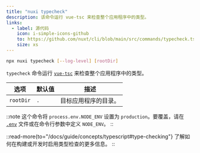 ```yaml
---
title: "nuxi typecheck"
description: 该命令运行 vue-tsc 来检查整个应用程序中的类型。
links:
  - label: 源代码
    icon: i-simple-icons-github
    to: https://github.com/nuxt/cli/blob/main/src/commands/typecheck.ts
    size: xs
---
```


```bash [Terminal]
npx nuxi typecheck [--log-level] [rootDir]
```

`typecheck` 命令运行 [`vue-tsc`](https://github.com/vuejs/language-tools/tree/master/packages/tsc) 来检查整个应用程序中的类型。

选项        | 默认值          | 描述
-------------------------|-----------------|------------------
`rootDir` | `.` | 目标应用程序的目录。

::note
这个命令将 `process.env.NODE_ENV` 设置为 `production`。要覆盖，请在 [`.env`](/docs/guide/directory-structure/env) 文件或在命令行参数中定义 `NODE_ENV`。
::

::read-more{to="/docs/guide/concepts/typescript#type-checking"}
了解如何在构建或开发时启用类型检查的更多信息。
::
